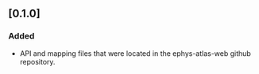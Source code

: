 ## [0.1.0]

### Added
 - API and mapping files that were located in the ephys-atlas-web github repository.